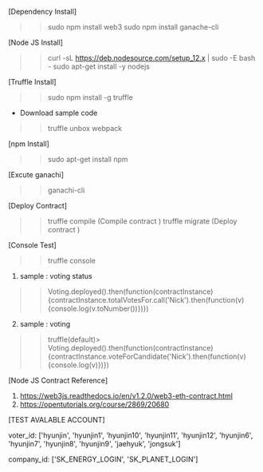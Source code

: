 [Dependency Install]
>> sudo npm install web3
>> sudo npm install ganache-cli

[Node JS Install]
>> curl -sL https://deb.nodesource.com/setup_12.x | sudo -E bash -
>> sudo apt-get install -y nodejs

[Truffle Install]
>> sudo npm install -g truffle

- Download sample code
>> truffle unbox webpack

[npm Install]
>> sudo apt-get install npm

[Excute ganachi]
>> ganachi-cli

[Deploy Contract]
>> truffle compile  (Compile contract ) 
>> truffle migrate  (Deploy  contract ) 


[Console Test]

>> truffle console

 1) sample : voting status

>> Voting.deployed().then(function(contractInstance) {contractInstance.totalVotesFor.call('Nick').then(function(v) {console.log(v.toNumber())})})

 2) sample : voting 

>> truffle(default)> Voting.deployed().then(function(contractInstance) {contractInstance.voteForCandidate('Nick').then(function(v) {console.log(v)})})

[Node JS Contract Reference]
1) https://web3js.readthedocs.io/en/v1.2.0/web3-eth-contract.html
2) https://opentutorials.org/course/2869/20680


[TEST AVALABLE ACCOUNT]

voter_id: 
 ['hyunjin', 'hyunjin1', 'hyunjin10', 'hyunjin11', 'hyunjin12', 'hyunjin6', 'hyunjin7', 'hyunjin8', 'hyunjin9', 'jaehyuk', 'jongsuk']
 
company_id:
 ['SK_ENERGY_LOGIN', 'SK_PLANET_LOGIN']

